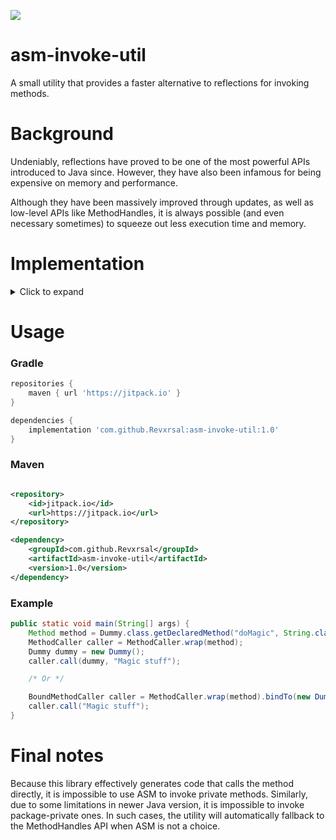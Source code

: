 [![](https://jitpack.io/v/Revxrsal/asm-invoke-util.svg)](https://jitpack.io/#Revxrsal/asm-invoke-util)
# asm-invoke-util

A small utility that provides a faster alternative to reflections for invoking methods.

# Background

Undeniably, reflections have proved to be one of the most powerful APIs introduced to Java since. However, they have
also been infamous for being expensive on memory and performance.

Although they have been massively improved through updates, as well as low-level APIs like MethodHandles, it is always
possible (and even necessary sometimes) to squeeze out less execution time and memory.

# Implementation

<details>
  <summary>Click to expand</summary>
This utility's implementation is simple: It constructs bytecode using <a href="https://asm.ow2.io">ASM</a> to generate a class
that directly invokes the method

```java
public class Dummy {

    public void doMagic(String spell) {
        System.out.println(spell + "! Woooosh");
    }
}
```

```java
/* Implementation for the caller */
public final class DummyMethodCaller0 implements MethodCaller {

    @Override public Object call(@Nullable Object instance, Object... arguments) {
        return ((Dummy) instance).doMagic((String) arguments[0]);
    }
}
```

This way, we can simply acquire an instance of `DummyMethodCaller0` to call the `doMagic` method. No reflection is
needed, performs just like direct method execution.
</details>

# Usage

### Gradle

```groovy
repositories {
    maven { url 'https://jitpack.io' }
}

dependencies {
    implementation 'com.github.Revxrsal:asm-invoke-util:1.0'
}
```

### Maven

```xml

<repository>
    <id>jitpack.io</id>
    <url>https://jitpack.io</url>
</repository>

<dependency>
    <groupId>com.github.Revxrsal</groupId>
    <artifactId>asm-invoke-util</artifactId>
    <version>1.0</version>
</dependency>
```

### Example

```java
public static void main(String[] args) {
    Method method = Dummy.class.getDeclaredMethod("doMagic", String.class);
    MethodCaller caller = MethodCaller.wrap(method);
    Dummy dummy = new Dummy();
    caller.call(dummy, "Magic stuff");

    /* Or */

    BoundMethodCaller caller = MethodCaller.wrap(method).bindTo(new Dummy());
    caller.call("Magic stuff");
}
```

# Final notes

Because this library effectively generates code that calls the method directly, it is impossible to use ASM to invoke
private methods. Similarly, due to some limitations in newer Java version, it is impossible to invoke package-private
ones. In such cases, the utility will automatically fallback to the MethodHandles API when ASM is not a choice.
